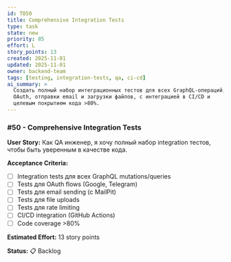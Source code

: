 ```yaml
---
id: T050
title: Comprehensive Integration Tests
type: task
state: new
priority: 85
effort: L
story_points: 13
created: 2025-11-01
updated: 2025-11-01
owner: backend-team
tags: [testing, integration-tests, qa, ci-cd]
ai_summary: >
  Создать полный набор интеграционных тестов для всех GraphQL-операций,
  OAuth, отправки email и загрузки файлов, с интеграцией в CI/CD и
  целевым покрытием кода >80%.
---
```


### #50 - Comprehensive Integration Tests

**User Story:**
Как QA инженер, я хочу полный набор integration тестов, чтобы быть уверенным в качестве кода.

**Acceptance Criteria:**
- [ ] Integration tests для всех GraphQL mutations/queries
- [ ] Tests для OAuth flows (Google, Telegram)
- [ ] Tests для email sending (с MailPit)
- [ ] Tests для file uploads
- [ ] Tests для rate limiting
- [ ] CI/CD integration (GitHub Actions)
- [ ] Code coverage >80%

**Estimated Effort:** 13 story points

**Status:** 📋 Backlog